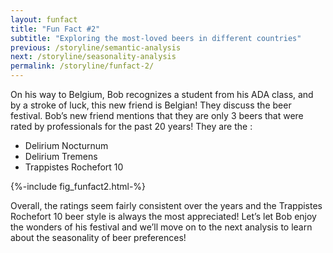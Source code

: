 ```yaml
---
layout: funfact
title: "Fun Fact #2"
subtitle: "Exploring the most-loved beers in different countries"
previous: /storyline/semantic-analysis
next: /storyline/seasonality-analysis
permalink: /storyline/funfact-2/
---
```


On his way to Belgium, Bob recognizes a student from his ADA class, and by a stroke of luck, this new friend is Belgian! They discuss the beer festival. Bob’s new friend mentions that they are only 3 beers that were rated by professionals for the past 20 years! They are the : 

- Delirium Nocturnum
- Delirium Tremens
- Trappistes Rochefort 10

<div> {%-include fig_funfact2.html-%} </div>

Overall, the ratings seem fairly consistent over the years and the Trappistes Rochefort 10 beer style is always the most appreciated!  Let’s let Bob enjoy the wonders of his festival and we’ll move on to the next analysis to learn about the seasonality of beer preferences!


